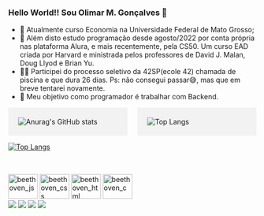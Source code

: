 ### Hello World!! Sou Olimar M. Gonçalves 👋

- 🔭 Atualmente curso Economia na Universidade Federal de Mato Grosso;
- 🌱 Além disto estudo programação desde agosto/2022 por conta própria nas plataforma Alura, e mais recentemente, pela CS50. Um curso EAD criada por Harvard e ministrada pelos professores de David J. Malan, Doug Llyod e Brian Yu.
- 🤽‍♀️ Participei do processo seletivo da 42SP(ecole 42) chamada de piscina e que dura 26 dias. Ps: não consegui passar😅, mas que em breve tentarei novamente.
- 🤔 Meu objetivo como programador é trabalhar com Backend.


<div style="display: grid; grid-template-columns: 1fr 1fr; grid-gap: 20px;">
  <div style="background-color: #f2f2f2; padding: 20px;">
    <a href="https://github.com/Beethovencba/github-readme-stats">
      <img align="left" src="https://github-readme-stats.vercel.app/api?username=Beethovencba&show_icons=true&theme=dark" alt="Anurag's GitHub stats">
    </a>
  </div>
  <div style="background-color: #f2f2f2; padding: 20px;">
    <a href="https://github.com/Beethovencba/github-readme-stats">
      <img align="left" src="https://github-readme-stats.vercel.app/api/top-langs/?username=Beethovencba&layout=compact&theme=radical" alt="Top Langs">
    </a>  
  </div>
</div>




[![Top Langs](https://github-readme-stats.vercel.app/api/top-langs/?username=Beethovencba&hide_progress=true&theme=dark)](https://github.com/Beethovencba/github-readme-stats)

##

<div style="display: inline-block"><br>
  <img aling=center alt= beethoven_js height=50 width=60 src="https://cdn.jsdelivr.net/gh/devicons/devicon/icons/javascript/javascript-original.svg" />
  <img aling=center alt= beethoven_css height=50 width=60 src="https://cdn.jsdelivr.net/gh/devicons/devicon/icons/css3/css3-plain-wordmark.svg" />
  <img aling=center alt= beethoven_html height=50 width=60 src="https://cdn.jsdelivr.net/gh/devicons/devicon/icons/html5/html5-plain-wordmark.svg" />
  <img aling=center alt= beethoven_c height=50 width=60 src="https://cdn.jsdelivr.net/gh/devicons/devicon/icons/c/c-original.svg" />
                        
 </div>

<div>
  <a href:https://www.instagram.com/olimarmartins><img src= "https://img.shields.io/badge/Instagram-E4405F?style=for-the-badge&logo=instagram&logoColor=white" targe="_blanck"></a>
  <a href:https://www.linkedin.com/in/olimardev-contato/><img src= "https://img.shields.io/badge/LinkedIn-0077B5?style=for-the-badge&logo=linkedin&logoColor=white" targe="_blanck"></a>
  <a href:"mailto: olimar.dev@gmail.com"><img src= "https://img.shields.io/badge/Gmail-D14836?style=for-the-badge&logo=gmail&logoColor=white" targe="_blanck"></a>
  <a href:https://www.instagram.com/olimarmartins><img src= "https://img.shields.io/badge/Discord-7289DA?style=for-the-badge&logo=discord&logoColor=white" targe="_blanck"></a>
</div>
